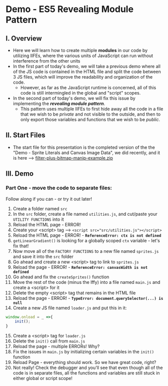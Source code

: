 # Demo - ES5 Revealing Module Pattern

## I. Overview
- Here we will learn how to create multiple **modules** in our code by utilizing IIFEs, where the various units of JavaScript can run without interference from the other units
- In the first part of today's demo, we will take a previous demo where all of the JS code is contained in the HTML file and split the code between 3 JS files, which will improve the readability and organization of the code.
  - However, as far as the JavaScript runtime is concerned, all of this code is still intermingled in the global and "script" scopes.
- In the second part of today's demo, we will fix this issue by implementing the ***revealing module pattern***. 
  - This pattern uses multiple IIFEs to first hide away all the code in a file that we wish to be *private* and not visible to the outside, and then to only export those variables and functions that we wish to be *public*.
  
 ## II. Start Files
- The start file for this presentation is the completed version of the the "Demo - Sprite Literals and Canvas Image Data", we did recently, and it is here --> [filter-plus-bitmap-manip-example.zip](./_files/filter-plus-bitmap-manip-example.zip)

## III. Demo

### Part One - move the code to separate files:

Follow along if you can - or try it out later!

1. Create a folder named `src`
2. In the `src` folder, create a file named `utilities.js`, and cut/paste your `UTILITY FUNCTIONS` into it
3. Reload the HTML page - ERROR!
4. Create your &lt;script> tag --> `<script src="src/utilities.js"></script>`
5. Reload the HTML page - ERROR! - **`ReferenceError: ctx is not defined`**
6. `getLinearGradient()` is looking for a globally scoped `ctx` variable - let's fix that!
7. Now move all of the `FACTORY FUNCTIONS` to a new file named `sprites.js` and save it into the `src` folder
8. Go ahead and create a new &lt;script> tag to link to `sprites.js`
9. Reload the page - ERROR! - **`ReferenceError: canvasWidth is not defined`** 
10. Go ahead and fix the `createSprites()` function
11. Move the rest of the code (minus the Iffy) into a file named `main.js` and create a &lt;script> for it
12. Delete the empty &lt;script> tag that remains in the HTML file
13. Reload the page - ERROR! - **`TypeError: document.querySelector(...) is null`**
14. Create a new JS file named `loader.js` and put this in it:

```js
window.onload = _ =>{
	init();
}
```
15. Create a &lt;script> tag for `loader.js`
16. Delete the `init()` call from `main.js`
17. Reload the page - multiple ERRORs! Why?
18. Fix the issues in `main.js` by initializing certain variables in the `init()` function
19. Reload Page - everything should work. So we have great code, right?
20. Not really! Check the debugger and you'll see that even though all of the code is in separate files, all the functions and variables are still stuck in either global or script scope!






